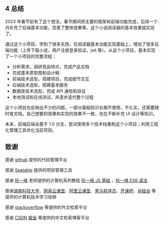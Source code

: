 ## 4 总结

2023 年春节前有了这个想法，春节期间把主要的框架和前端功能完成，后续一个月补充了后端基本功能，完善了整体效果等，这个小说阅读器的基本效果就实现了。

通过这个小项目，学到了很多东西，在阅读器基本功能实现基础上，增加了很多后端功能（上传下载小说，用户注册登录验证，jwt 等）。从这个小项目，基本实现了一个小项目的完整流程：

- 分析需求，调研竞品特点，完成产品文档
- 完成基本原型图和设计稿
- 前端技术选型，搭建项目，完成细节交互
- 后端技术选型，搭建基本服务
- 数据库技术选型，完成 API 通信和验证
- 本地测试和在线测试，并逐步迭代整个过程

这个小项目也反映出不少的问题，一部分基础知识长期不使用，不扎实，还需要随时查文档。自己想要的效果和实现的效果不一致，也在不断补充 UI 设计等知识。

未来，前端后端会基于 1.0 分支，尝试使用多个技术栈重构这个小项目；利用工程化管理工具优化当前项目。

## 致谢

感谢 [github](https://github.com/Michael18811380328/) 提供的代码管理平台

感谢 [Seatable](https://www.seatable.cn/) 提供的项目管理工具

感谢 [阮一峰](https://www.ruanyifeng.com/) 老师提供的计算机系列教程 [阮一峰 JS 基础](https://michael18811380328.github.io/book/site/ebook-JS-basic/01-%E5%85%A5%E9%97%A8/) ，[阮一峰 ES6 语法](https://michael18811380328.github.io/book/site/ebook-JSES6-RYF/01-%E4%BB%8B%E7%BB%8D/)

感谢[湖南科技大学](https://michael18811380328.github.io/book/site/ebook-network-basic/01%20%E6%A6%82%E8%BF%B0/)、[网易云课堂](https://michael18811380328.github.io/book/site/ebook-netease-senior-frontend/02-v8%E5%BC%95%E6%93%8E%E5%9B%9E%E6%94%B6%E5%86%85%E5%AD%98%E7%AE%80%E4%BB%8B/)、[阿里云课堂](https://michael18811380328.github.io/backend/site/backend-sql/02-%E9%98%BF%E9%87%8C%E4%BA%91MySQL%E5%85%A5%E9%97%A8/)、[黑马程序员](https://michael18811380328.github.io/book/site/ebook-heima-nodejs/01/)、[开课吧](https://michael18811380328.github.io/book/site/ebook-kaikeba-frontend/01%20%E6%80%A7%E8%83%BD%E4%BC%98%E5%8C%96/)、[尚硅谷](https://michael18811380328.github.io/book/site/other/%E5%B0%9A%E7%A1%85%E8%B0%B7-React%E6%8A%80%E6%9C%AF%E5%85%A8%E5%AE%B6%E6%A1%B62021%E7%89%88%E7%AC%94%E8%AE%B001/) 等提供的计算机技术学习视频

感谢 [stackoverflow](https://stackoverflow.com/users/14245047/michael-an) 等提供的外文检索平台

感谢 [CSDN](https://blog.csdn.net/weixin_41697143) [掘金](https://juejin.cn/) 等提供的中文检索博客平台

